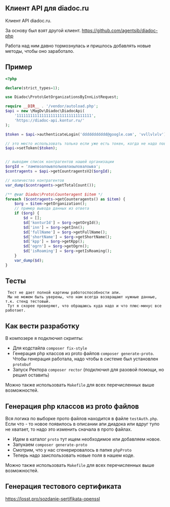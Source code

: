 Клиент API для diadoc.ru
---------------------------

Клиент API diadoc.ru.

За основу был взят другой клиент.
https://github.com/agentsib/diadoc-php

Работа над ним давно тормознулась и пришлось добавлять новые методы, чтобы оно заработало.

## Пример

```php
<?php

declare(strict_types=1);

use Diadoc\Proto\GetOrganizationsByInnListRequest;

require __DIR__ . '/vendor/autoload.php';
$api = new \MagDv\Diadoc\DiadocApi(
    '111111111111111111111111111111111',
    'https://diadoc-api.kontur.ru/'
);

$token = $api->authenticateLogin('ddddddddddd@google.com', 'vvllvlvlv');

// это место использовать только если уже есть токен, когда не надо повторно логиниться
$api->setToken($token);


// выводим список контрагентов нашей организации
$orgId = 'ламлвоалоывлолыовлаоыловалоыва';
$contragents = $api->getCountragentsV2($orgId);

// количество контрагентов
var_dump($contragents->getTotalCount());

/** @var Diadoc\Proto\Counteragent $item */
foreach ($contragents->getCounteragents() as $item) {
    $org = $item->getOrganization();
    // пример вывода данных из ответа
    if ($org) {
        $d = [];
        $d['konturId'] = $org->getOrgId();
        $d['inn'] = $org->getInn();
        $d['fullName'] = $org->getFullName();
        $d['shortName'] = $org->getShortName();
        $d['kpp'] = $org->getKpp();
        $d['ogrn'] = $org->getOgrn();
        $d['isRoaming'] = $org->getIsRoaming();
    }
    var_dump($d);
}
```


## Тесты

     Тест не дает полной картины работоспособности апи. 
     Мы не можем быть уверены, что нам всегда возвращают нужные данные, т.к. стенд тестовый.
     Тут я скорее проверяют, что обращаюсь куда надо и что плюс-минус все работает.

## Как вести разработку

В композере я подключил скрипты:
- Для кодстайла `composer fix-style`
- Генерация php классов из proto файлов `composer generate-proto`. Чтобы генерация работала, надо чтобы в системе был установлен `protobuf`
- Запуск Ректора `composer rector` (подключил для разовой помощи, но решил оставить)

Можно также использовать `Makefile` для всех перечисленных выше возможностей.

## Генерация php классов из proto файлов

Вся логика по выборке прото файлов находится в файле `testAuth.php`. 
Если что - то новое появилось в описании апи диадока или вдруг тупо не хватает, то надо это изменить сначала в прото файлах.
- Идем в каталог `proto` тут ищем необходимое или добавляем новое.
- Запукаем `composer generate-proto`
- Смотрим, что у нас сгенерировалось в папке `phpProto`
- Теперь надо заиспользовать новые поля в нашем коде.

Можно также использовать `Makefile` для всех перечисленных выше возможностей.

## Генерация тестового сертификата
https://losst.pro/sozdanie-sertifikata-openssl
